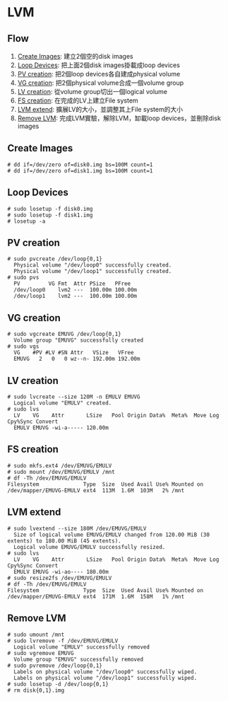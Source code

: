 # LVM
## Flow
1. [Create Images](#create-images): 建立2個空的disk images
1. [Loop Devices](#loop-devices): 把上面2個disk images掛載成loop devices
1. [PV creation](#pv-creation): 把2個loop devices各自建成physical volume
1. [VG creation](#vg-creation): 把2個physical volume合成一個volume group
1. [LV creation](#lv-creation): 從volume group切出一個logical volume
1. [FS creation](#fs-creation): 在完成的LV上建立File system
1. [LVM extend](#lvm-extend): 擴展LV的大小，並調整其上File system的大小
1. [Remove LVM](#remove-lvm): 完成LVM實驗，解除LVM，缷載loop devices，並刪除disk images

## Create Images
```console
# dd if=/dev/zero of=disk0.img bs=100M count=1
# dd if=/dev/zero of=disk1.img bs=100M count=1
```
## Loop Devices
```console
# sudo losetup -f disk0.img
# sudo losetup -f disk1.img
# losetup -a
```
## PV creation
```console
# sudo pvcreate /dev/loop{0,1}
  Physical volume "/dev/loop0" successfully created.
  Physical volume "/dev/loop1" successfully created.
# sudo pvs
  PV         VG Fmt  Attr PSize   PFree
  /dev/loop0    lvm2 ---  100.00m 100.00m
  /dev/loop1    lvm2 ---  100.00m 100.00m
```
## VG creation
```console
# sudo vgcreate EMUVG /dev/loop{0,1}
  Volume group "EMUVG" successfully created
# sudo vgs
  VG    #PV #LV #SN Attr   VSize   VFree
  EMUVG   2   0   0 wz--n- 192.00m 192.00m
```
## LV creation
```console
# sudo lvcreate --size 120M -n EMULV EMUVG
  Logical volume "EMULV" created.
# sudo lvs
  LV    VG    Attr       LSize   Pool Origin Data%  Meta%  Move Log Cpy%Sync Convert
  EMULV EMUVG -wi-a----- 120.00m
```
## FS creation
```console
# sudo mkfs.ext4 /dev/EMUVG/EMULV
# sudo mount /dev/EMUVG/EMULV /mnt
# df -Th /dev/EMUVG/EMULV
Filesystem              Type  Size  Used Avail Use% Mounted on
/dev/mapper/EMUVG-EMULV ext4  113M  1.6M  103M   2% /mnt
```
## LVM extend
```console
# sudo lvextend --size 180M /dev/EMUVG/EMULV
  Size of logical volume EMUVG/EMULV changed from 120.00 MiB (30 extents) to 180.00 MiB (45 extents).
  Logical volume EMUVG/EMULV successfully resized.
# sudo lvs
  LV    VG    Attr       LSize   Pool Origin Data%  Meta%  Move Log Cpy%Sync Convert
  EMULV EMUVG -wi-ao---- 180.00m
# sudo resize2fs /dev/EMUVG/EMULV
# df -Th /dev/EMUVG/EMULV
Filesystem              Type  Size  Used Avail Use% Mounted on
/dev/mapper/EMUVG-EMULV ext4  171M  1.6M  158M   1% /mnt
```
## Remove LVM
```console
# sudo umount /mnt
# sudo lvremove -f /dev/EMUVG/EMULV
  Logical volume "EMULV" successfully removed
# sudo vgremove EMUVG
  Volume group "EMUVG" successfully removed
# sudo pvremove /dev/loop{0,1}
  Labels on physical volume "/dev/loop0" successfully wiped.
  Labels on physical volume "/dev/loop1" successfully wiped.
# sudo losetup -d /dev/loop{0,1}
# rm disk{0,1}.img
```
